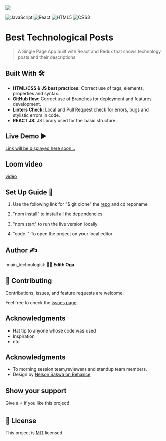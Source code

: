 ![](https://img.shields.io/badge/Microverse-blueviolet)

![JavaScript](https://img.shields.io/badge/-JavaScript-%23F7DF1C?style=flat-square&logo=javascript&logoColor=000000&labelColor=%23F7DF1C&color=%23FFCE5A)
![React](https://img.shields.io/badge/-React-61DAFB?style=flat-square&logo=react&logoColor=ffffff)
![HTML5](https://img.shields.io/badge/-HTML5-%23E44D27?style=flat-square&logo=html5&logoColor=ffffff)
![CSS3](https://img.shields.io/badge/-CSS3-%231572B6?style=flat-square&logo=css3)

# Best Technological Posts
> A Single Page App built with React and Redux that shows technology posts and their descriptions
> 
## Built With :hammer_and_wrench: 

- **HTML/CSS & JS best practices:** Correct use of tags, elements, properties and syntax.
- **GitHub flow:**  Correct use of Branches for deployment and features development.
- **Linters Check:** Local and Pull Request check for errors, bugs and stylistic errors in code.
- **REACT JS:** JS library used for the basic structure.

## Live Demo :arrow_forward:

[Link will be displayed here soon...](https://deploy-preview-4--whimsical-choux-fb6e7b.netlify.app/)

## Loom video
[video](https://www.loom.com/share/6f0a5e3181f94cc4acaebc503d47335d)

## Set Up Guide :page_facing_up: 

1. Use the following link for "$ git clone" the [repo](https://github.com/....) and cd reponame
2. "npm install" to install all the dependencies

3. "npm start" to run the live version locally

4. "code ." To open the project on your local editor

## Author :writing_hand: 

:main_technologist:
🙆‍♀️ **Edith Oga**


## 🤝 Contributing

Contributions, issues, and feature requests are welcome!

Feel free to check the [issues page](../../issues/).

## Acknowledgments

- Hat tip to anyone whose code was used
- Inspiration
- etc

## Acknowledgments

- To morning session team,reviewers and standup team members.
- Design by [Nelson Sakwa on Behance](https://www.behance.net/sakwadesignstudio)

## Show your support

Give a ⭐️ if you like this project!

## 📝 License

This project is [MIT](./MIT.md) licensed.

